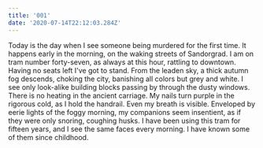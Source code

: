 ```yaml
---
title: '001'
date: '2020-07-14T22:12:03.284Z'
---
```


Today is the day when I see someone being murdered for the first time.
It happens early in the morning, on the waking streets of Sandorgrad. I am on tram number forty-seven, as always at this hour, rattling to downtown. Having no seats left I've got to stand. From the leaden sky, a thick autumn fog descends, choking the city, banishing all colors but grey and white. I see only look-alike building blocks passing by through the dusty windows. There is no heating in the ancient carriage. My nails turn purple in the rigorous cold, as I hold the handrail. Even my breath is visible. Enveloped by eerie lights of the foggy morning, my companions seem insentient, as if they were only snoring, coughing husks. I have been using this tram for fifteen years, and I see the same faces every morning. I have known some of them since childhood.
